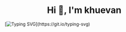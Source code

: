 <h1 align="center">Hi 👋, I'm khuevan</h1>

[![Typing SVG](https://readme-typing-svg.herokuapp.com?size=25&color=F7F017&center=true&vCenter=true&lines=meow+meow...)](https://git.io/typing-svg)


<!--
**khuevan/khuevan** is a ✨ _special_ ✨ repository because its `README.md` (this file) appears on your GitHub profile.

Here are some ideas to get you started:

- 🔭 I’m currently working on ...
- 🌱 I’m currently learning ...
- 👯 I’m looking to collaborate on ...
- 🤔 I’m looking for help with ...
- 💬 Ask me about ...
- 📫 How to reach me: ...
- 😄 Pronouns: ...
- ⚡ Fun fact: ...
-->
